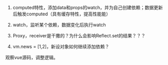 1. computed特性，添加data和props的watch，并为自己创建依赖；数据更新后触发computed（具有缓存特性，提高性能能）
2. watch，监听某个依赖，数据变化后执行watch


1. Proxy，receiver是干撒的？为什么会影响Reflect.set的结果？？？
2. vm.news = [1,2]，新设对象如何继续添加依赖？


观察vue源码，调整逻辑。
